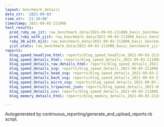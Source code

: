 ```yaml
---
layout: benchmark_details
date_str: '2021-09-03'
time_str: '21:10:08'
timestamp: 2021-09-03-211008
test_results:
  prod_ruby_no_jit: raw_benchmark_data/2021-09-03-211008_basic_benchmark_prod_ruby_no_jit.json
  prod_ruby_with_yjit: raw_benchmark_data/2021-09-03-211008_basic_benchmark_prod_ruby_with_yjit.json
  ruby_30_with_mjit: raw_benchmark_data/2021-09-03-211008_basic_benchmark_ruby_30_with_mjit.json
  yjit_stats: raw_benchmark_data/2021-09-03-211008_basic_benchmark_yjit_stats.json
reports:
  blog_speed_headline_html: reports/blog_speed_headline_2021-09-03-211008.html
  blog_speed_details_html: reports/blog_speed_details_2021-09-03-211008.html
  blog_speed_details_raw_details_html: reports/blog_speed_details_2021-09-03-211008.raw_details.html
  blog_speed_details_svg: reports/blog_speed_details_2021-09-03-211008.svg
  blog_speed_details_head_svg: reports/blog_speed_details_2021-09-03-211008.head.svg
  blog_speed_details_back_svg: reports/blog_speed_details_2021-09-03-211008.back.svg
  blog_speed_details_micro_svg: reports/blog_speed_details_2021-09-03-211008.micro.svg
  blog_speed_details_tripwires_json: reports/blog_speed_details_2021-09-03-211008.tripwires.json
  blog_speed_details_csv: reports/blog_speed_details_2021-09-03-211008.csv
  blog_memory_details_html: reports/blog_memory_details_2021-09-03-211008.html

---
```

Autogenerated by continuous_reporting/generate_and_upload_reports.rb script.
